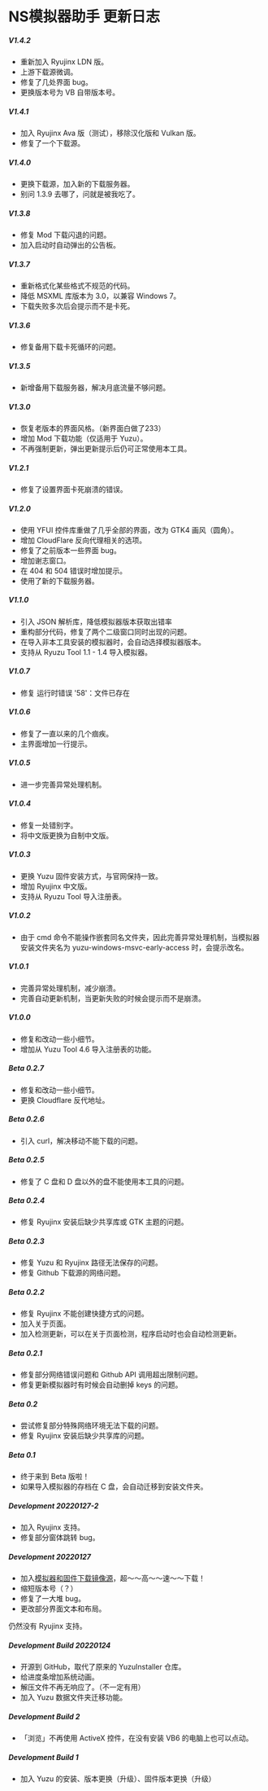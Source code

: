 ﻿# NS模拟器助手 更新日志

##### V1.4.2

- 重新加入 Ryujinx LDN 版。
- 上游下载源微调。
- 修复了几处界面 bug。
- 更换版本号为 VB 自带版本号。

##### V1.4.1

- 加入 Ryujinx Ava 版（测试），移除汉化版和 Vulkan 版。
- 修复了一个下载源。

##### V1.4.0

- 更换下载源，加入新的下载服务器。
- 别问 1.3.9 去哪了，问就是被我吃了。

##### V1.3.8

- 修复 Mod 下载闪退的问题。
- 加入启动时自动弹出的公告板。

##### V1.3.7

- 重新格式化某些格式不规范的代码。
- 降低 MSXML 库版本为 3.0，以兼容 Windows 7。
- 下载失败多次后会提示而不是卡死。

##### V1.3.6

- 修复备用下载卡死循环的问题。

##### V1.3.5

- 新增备用下载服务器，解决月底流量不够问题。

##### V1.3.0

- 恢复老版本的界面风格。（新界面白做了233）
- 增加 Mod 下载功能（仅适用于 Yuzu）。
- 不再强制更新，弹出更新提示后仍可正常使用本工具。

##### V1.2.1

- 修复了设置界面卡死崩溃的错误。

##### V1.2.0

- 使用 YFUI 控件库重做了几乎全部的界面，改为 GTK4 画风（圆角）。
- 增加 CloudFlare 反向代理相关的选项。
- 修复了之前版本一些界面 bug。
- 增加谢志窗口。
- 在 404 和 504 错误时增加提示。
- 使用了新的下载服务器。

##### V1.1.0

- 引入 JSON 解析库，降低模拟器版本获取出错率
- 重构部分代码，修复了两个二级窗口同时出现的问题。
- 在导入非本工具安装的模拟器时，会自动选择模拟器版本。
- 支持从 Ryuzu Tool 1.1 - 1.4 导入模拟器。

##### V1.0.7

- 修复 运行时错误 '58'：文件已存在

##### V1.0.6

- 修复了一直以来的几个痼疾。
- 主界面增加一行提示。

##### V1.0.5

- 进一步完善异常处理机制。

##### V1.0.4

- 修复一处错别字。
- 将中文版更换为自制中文版。

##### V1.0.3

- 更换 Yuzu 固件安装方式，与官网保持一致。
- 增加 Ryujinx 中文版。
- 支持从 Ryuzu Tool 导入注册表。

##### V1.0.2

- 由于 cmd 命令不能操作嵌套同名文件夹，因此完善异常处理机制，当模拟器安装文件夹名为 yuzu-windows-msvc-early-access 时，会提示改名。

##### V1.0.1

- 完善异常处理机制，减少崩溃。
- 完善自动更新机制，当更新失败的时候会提示而不是崩溃。

##### V1.0.0

- 修复和改动一些小细节。
- 增加从 Yuzu Tool 4.6 导入注册表的功能。

##### Beta 0.2.7

- 修复和改动一些小细节。
- 更换 Cloudflare 反代地址。

##### Beta 0.2.6

- 引入 curl，解决移动不能下载的问题。

##### Beta 0.2.5

- 修复了 C 盘和 D 盘以外的盘不能使用本工具的问题。

##### Beta 0.2.4

- 修复 Ryujinx 安装后缺少共享库或 GTK 主题的问题。

##### Beta 0.2.3

- 修复 Yuzu 和 Ryujinx 路径无法保存的问题。
- 修复 Github 下载源的网络问题。

##### Beta 0.2.2

- 修复 Ryujinx 不能创建快捷方式的问题。
- 加入关于页面。
- 加入检测更新，可以在关于页面检测，程序启动时也会自动检测更新。

##### Beta 0.2.1

- 修复部分网络错误问题和 Github API 调用超出限制问题。
- 修复更新模拟器时有时候会自动删掉 keys 的问题。

##### Beta 0.2

- 尝试修复部分特殊网络环境无法下载的问题。
- 修复 Ryujinx 安装后缺少共享库的问题。

##### Beta 0.1

- 终于来到 Beta 版啦！
- 如果导入模拟器的存档在 C 盘，会自动迁移到安装文件夹。

##### Development 20220127-2

- 加入 Ryujinx 支持。
- 修复部分窗体跳转 bug。

##### Development 20220127

- 加入[模拟器和固件下载镜像源](https://github.com/YidaozhanYa/NSEmuHelperAutoMirror)，超～～高～～速～～下载！
- 缩短版本号（？）
- 修复了一大堆 bug。
- 更改部分界面文本和布局。

仍然没有 Ryujinx 支持。

##### Development Build 20220124

- 开源到 GitHub，取代了原来的 YuzuInstaller 仓库。
- 给进度条增加系统动画。
- 解压文件不再无响应了。（不一定有用）
- 加入 Yuzu 数据文件夹迁移功能。

##### Development Build 2

- 「浏览」不再使用 ActiveX 控件，在没有安装 VB6 的电脑上也可以点动。

##### Development Build 1

- 加入 Yuzu 的安装、版本更换（升级）、固件版本更换（升级）
